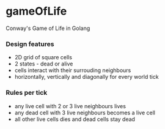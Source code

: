 # gameOfLife
Conway's Game of Life in Golang

### Design features
* 2D grid of square cells
* 2 states - dead or alive
* cells interact with their surrouding neighbours
* horizontally, vertically and diagonally for every world tick 

### Rules per tick
* any live cell with 2 or 3 live neighbours lives
* any dead cell with 3 live neighbours becomes a live cell
* all other live cells dies and dead cells stay dead
